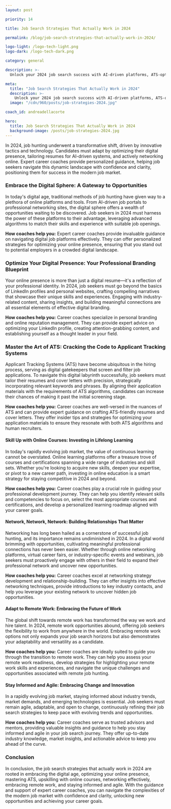 ```yaml
---
layout: post

priority: 14

title: Job Search Strategies That Actually Work in 2024

permalink: /blog/job-search-strategies-that-actually-work-in-2024/

logo-light: /logo-tech-light.png
logo-dark: /logo-tech-dark.png

category: general

description: >-
  Unlock your 2024 job search success with AI-driven platforms, ATS-optimized resumes, and strategic online networking. Enhance your skills through online courses and attend virtual career fairs. Embrace remote work and stay ahead with the latest industry trends.

meta:
  title: "Job Search Strategies That Actually Work in 2024"
  description: >-
    Unlock your 2024 job search success with AI-driven platforms, ATS-optimized resumes, and strategic online networking.
  image: "/cdn/960/posts/job-strategies-2024.jpg"

coach_id: andreadellacorte

hero:
  title: Job Search Strategies That Actually Work in 2024
  background-image: /posts/job-strategies-2024.jpg
---
```


In 2024, job hunting underwent a transformative shift, driven by innovative tactics and technology. Candidates must adapt by optimizing their digital presence, tailoring resumes for AI-driven systems, and actively networking online. Expert career coaches provide personalized guidance, helping job seekers navigate this dynamic landscape with confidence and clarity, positioning them for success in the modern job market.

### Embrace the Digital Sphere: A Gateway to Opportunities

In today's digital age, traditional methods of job hunting have given way to a plethora of online platforms and tools. From AI-driven job portals to professional networking sites, the digital sphere offers a wealth of opportunities waiting to be discovered. Job seekers in 2024 must harness the power of these platforms to their advantage, leveraging advanced algorithms to match their skills and experience with suitable job openings.

<strong>How coaches help you:</strong> Expert career coaches provide invaluable guidance on navigating digital job platforms effectively. They can offer personalized strategies for optimizing your online presence, ensuring that you stand out to potential employers in a crowded digital landscape.

### Optimize Your Digital Presence: Your Professional Branding Blueprint

Your online presence is more than just a digital resume—it's a reflection of your professional identity. In 2024, job seekers must go beyond the basics of LinkedIn profiles and personal websites, crafting compelling narratives that showcase their unique skills and experiences. Engaging with industry-related content, sharing insights, and building meaningful connections are all essential elements of effective digital branding.

<strong>How coaches help you:</strong> Career coaches specialize in personal branding and online reputation management. They can provide expert advice on optimizing your LinkedIn profile, creating attention-grabbing content, and establishing yourself as a thought leader in your field.

### Master the Art of ATS: Cracking the Code to Applicant Tracking Systems

Applicant Tracking Systems (ATS) have become ubiquitous in the hiring process, serving as digital gatekeepers that screen and filter job applications. To navigate this digital labyrinth successfully, job seekers must tailor their resumes and cover letters with precision, strategically incorporating relevant keywords and phrases. By aligning their application materials with the requirements of ATS algorithms, candidates can increase their chances of making it past the initial screening stage.

<strong>How coaches help you:</strong> Career coaches are well-versed in the nuances of ATS and can provide expert guidance on crafting ATS-friendly resumes and cover letters. They offer insider tips and strategies for optimizing your application materials to ensure they resonate with both ATS algorithms and human recruiters.

#### Skill Up with Online Courses: Investing in Lifelong Learning

In today's rapidly evolving job market, the value of continuous learning cannot be overstated. Online learning platforms offer a treasure trove of courses and certifications spanning a wide range of industries and skill sets. Whether you're looking to acquire new skills, deepen your expertise, or pivot to a new career path, investing in online education is a smart strategy for staying competitive in 2024 and beyond.

<strong>How coaches help you:</strong> Career coaches play a crucial role in guiding your professional development journey. They can help you identify relevant skills and competencies to focus on, select the most appropriate courses and certifications, and develop a personalized learning roadmap aligned with your career goals.

#### Network, Network, Network: Building Relationships That Matter

Networking has long been hailed as a cornerstone of successful job hunting, and its importance remains undiminished in 2024. In a digital world brimming with opportunities, cultivating meaningful professional connections has never been easier. Whether through online networking platforms, virtual career fairs, or industry-specific events and webinars, job seekers must proactively engage with others in their field to expand their professional network and uncover new opportunities.

<strong>How coaches help you:</strong> Career coaches excel at networking strategy development and relationship-building. They can offer insights into effective networking techniques, provide introductions to key industry contacts, and help you leverage your existing network to uncover hidden job opportunities.

#### Adapt to Remote Work: Embracing the Future of Work

The global shift towards remote work has transformed the way we work and hire talent. In 2024, remote work opportunities abound, offering job seekers the flexibility to work from anywhere in the world. Embracing remote work options not only expands your job search horizons but also demonstrates your adaptability and versatility as a candidate.

<strong>How coaches help you:</strong> Career coaches are ideally suited to guide you through the transition to remote work. They can help you assess your remote work readiness, develop strategies for highlighting your remote work skills and experiences, and navigate the unique challenges and opportunities associated with remote job hunting.

#### Stay Informed and Agile: Embracing Change and Innovation

In a rapidly evolving job market, staying informed about industry trends, market demands, and emerging technologies is essential. Job seekers must remain agile, adaptable, and open to change, continuously refining their job search strategies to keep pace with evolving trends and opportunities.

<strong>How coaches help you:</strong> Career coaches serve as trusted advisors and mentors, providing valuable insights and guidance to help you stay informed and agile in your job search journey. They offer up-to-date industry knowledge, market insights, and actionable advice to keep you ahead of the curve.

### Conclusion

In conclusion, the job search strategies that actually work in 2024 are rooted in embracing the digital age, optimizing your online presence, mastering ATS, upskilling with online courses, networking effectively, embracing remote work, and staying informed and agile. With the guidance and support of expert career coaches, you can navigate the complexities of the modern job market with confidence and clarity, unlocking new opportunities and achieving your career goals.
